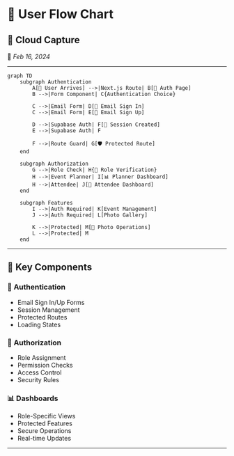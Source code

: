 # 🔄 **User Flow Chart**  

## 📡 Cloud Capture
📅 *Feb 16, 2024*  

---

```mermaid
graph TD
    subgraph Authentication
        A[📧 User Arrives] -->|Next.js Route| B[🔐 Auth Page]
        B -->|Form Component| C{Authentication Choice}
        
        C -->|Email Form| D[📝 Email Sign In]
        C -->|Email Form| E[📝 Email Sign Up]
        
        D -->|Supabase Auth| F[🔑 Session Created]
        E -->|Supabase Auth| F
        
        F -->|Route Guard| G[🛡️ Protected Route]
    end

    subgraph Authorization
        G -->|Role Check| H{👥 Role Verification}
        H -->|Event Planner| I[📊 Planner Dashboard]
        H -->|Attendee| J[📱 Attendee Dashboard]
    end

    subgraph Features
        I -->|Auth Required| K[Event Management]
        J -->|Auth Required| L[Photo Gallery]
        
        K -->|Protected| M[📸 Photo Operations]
        L -->|Protected| M
    end
```

---

## 🎯 **Key Components**  

### 🔐 **Authentication**
- Email Sign In/Up Forms
- Session Management
- Protected Routes
- Loading States

### 👥 **Authorization**
- Role Assignment
- Permission Checks
- Access Control
- Security Rules

### 📊 **Dashboards**
- Role-Specific Views
- Protected Features
- Secure Operations
- Real-time Updates

---
